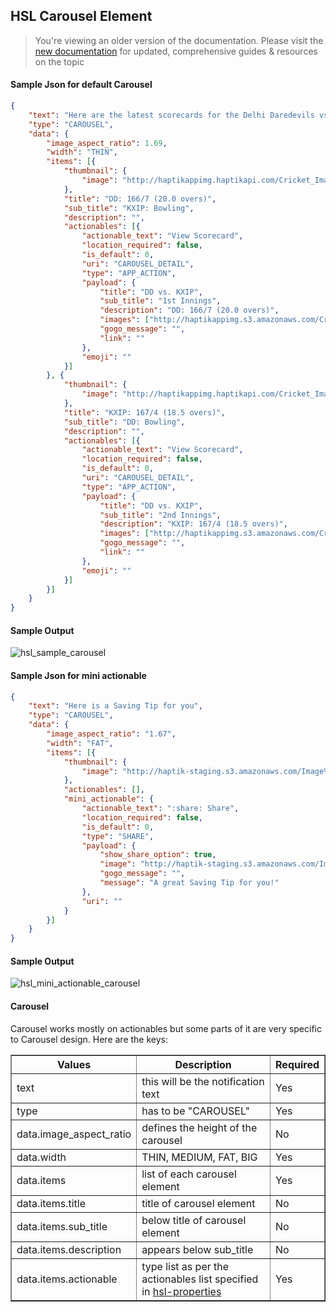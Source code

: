 ## HSL Carousel Element

> You're viewing an older version of the documentation. Please visit the [new documentation](https://docs.haptik.ai/) for updated, comprehensive guides & resources on the topic

#### Sample Json for default Carousel
```json
{
	"text": "Here are the latest scorecards for the Delhi Daredevils vs. Kings XI Punjab match 🔢",
	"type": "CAROUSEL",
	"data": {
		"image_aspect_ratio": 1.69,
		"width": "THIN",
		"items": [{
			"thumbnail": {
				"image": "http://haptikappimg.haptikapi.com/Cricket_Images/Base_Template/Thumbnail_Innings_1.png"
			},
			"title": "DD: 166/7 (20.0 overs)",
			"sub_title": "KXIP: Bowling",
			"description": "",
			"actionables": [{
				"actionable_text": "View Scorecard",
				"location_required": false,
				"is_default": 0,
				"uri": "CAROUSEL_DETAIL",
				"type": "APP_ACTION",
				"payload": {
					"title": "DD vs. KXIP",
					"sub_title": "1st Innings",
					"description": "DD: 166/7 (20.0 overs)",
					"images": ["http://haptikappimg.s3.amazonaws.com/Cricket_Images/Match_Scorecard/Innings_Score_Batting_1_186013_1_1523189431.png", "http://haptikappimg.s3.amazonaws.com/Cricket_Images/Match_Scorecard/Innings_Score_Batting_2_186013_1_1523189432.png", "http://haptikappimg.s3.amazonaws.com/Cricket_Images/Match_Scorecard/Innings_Score_Bowling_186013_1_1523189431.png"],
					"gogo_message": "",
					"link": ""
				},
				"emoji": ""
			}]
		}, {
			"thumbnail": {
				"image": "http://haptikappimg.haptikapi.com/Cricket_Images/Base_Template/Thumbnail_Innings_2.png"
			},
			"title": "KXIP: 167/4 (18.5 overs)",
			"sub_title": "DD: Bowling",
			"description": "",
			"actionables": [{
				"actionable_text": "View Scorecard",
				"location_required": false,
				"is_default": 0,
				"uri": "CAROUSEL_DETAIL",
				"type": "APP_ACTION",
				"payload": {
					"title": "DD vs. KXIP",
					"sub_title": "2nd Innings",
					"description": "KXIP: 167/4 (18.5 overs)",
					"images": ["http://haptikappimg.s3.amazonaws.com/Cricket_Images/Match_Scorecard/Innings_Score_Batting_1_186013_2_1523197798.png", "http://haptikappimg.s3.amazonaws.com/Cricket_Images/Match_Scorecard/Innings_Score_Batting_2_186013_2_1523197799.png", "http://haptikappimg.s3.amazonaws.com/Cricket_Images/Match_Scorecard/Innings_Score_Bowling_186013_2_1523197798.png"],
					"gogo_message": "",
					"link": ""
				},
				"emoji": ""
			}]
		}]
	}
}
```

#### Sample Output
![hsl_sample_carousel](hsl_sample_carousel.png)


#### Sample Json for mini actionable
```json
{
	"text": "Here is a Saving Tip for you",
	"type": "CAROUSEL",
	"data": {
		"image_aspect_ratio": "1.67",
		"width": "FAT",
		"items": [{
			"thumbnail": {
				"image": "http://haptik-staging.s3.amazonaws.com/Image%20Generator/money_saving_tip/money_saving_tip_ad712a04-065d-409a-bcbe-94dfc9e3ef56.png?w=1068&amp;h=639"
			},
			"actionables": [],
			"mini_actionable": {
				"actionable_text": ":share: Share",
				"location_required": false,
				"is_default": 0,
				"type": "SHARE",
				"payload": {
					"show_share_option": true,
					"image": "http://haptik-staging.s3.amazonaws.com/Image%20Generator/money_saving_tip/money_saving_tip_ad712a04-065d-409a-bcbe-94dfc9e3ef56.png?w=1068&amp;h=639",
					"gogo_message": "",
					"message": "A great Saving Tip for you!"
				},
				"uri": ""
			}
		}]
	}
}
```

#### Sample Output
![hsl_mini_actionable_carousel](hsl_mini_actionable_carousel.png)


#### Carousel
Carousel works mostly on actionables but some parts of it are very specific to Carousel design. Here are the keys:
<table border="1" class="docutils">
   <thead>
      <tr>
         <th>Values</th>
         <th>Description</th>
         <th>Required</th>
      </tr>
   </thead>
   <tbody>
      <tr>
         <td>text</td>
         <td>this will be the notification text</td>
         <td>Yes</td>
      </tr>
      <tr>
         <td>type</td>
         <td>has to be "CAROUSEL"</td>
         <td>Yes</td>
      </tr>
      <tr>
         <td>data.image_aspect_ratio</td>
         <td>defines the height of the carousel</td>
         <td>No</td>
      </tr>
      <tr>
         <td>data.width</td>
         <td>THIN, MEDIUM, FAT, BIG</td>
         <td>Yes</td>
      </tr>
      <tr>
         <td>data.items</td>
         <td>list of each carousel element</td>
         <td>Yes</td>
      </tr>
      <tr>
         <td>data.items.title</td>
         <td>title of carousel element</td>
         <td>No</td>
      </tr>
      <tr>
         <td>data.items.sub_title</td>
         <td>below title of carousel element</td>
         <td>No</td>
      </tr>
      <tr>
         <td>data.items.description</td>
         <td>appears below sub_title</td>
         <td>No</td>
      </tr>
      <tr>
         <td>data.items.actionable</td>
         <td>type list as per the actionables list specified in <a href='https://haptik-docs.readthedocs.io/en/latest/bot-builder-advanced/hsl-properties.html'>hsl-properties</a></td>
         <td>Yes</td>
      </tr>
</table>


